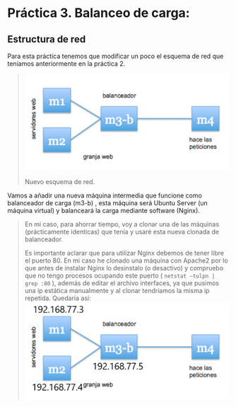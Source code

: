 # Práctica 3. Balanceo de carga:

## Estructura de red

Para esta práctica tenemos que modificar un poco el esquema de red que teníamos anteriormente en la práctica 2. 

>![img](https://raw.githubusercontent.com/widowert/swap/master/practica3/images/networkSqueme.png)
>
> Nuevo esquema de red.

Vamos a añadir una nueva máquina intermedia que funcione como balanceador de carga (m3-b) , esta máquina será Ubuntu Server (un máquina virtual) y balanceará la carga mediante software (Nginx).
>En mi caso, para ahorrar tiempo, voy a clonar una de las máquinas (prácticamente identicas) que tenía y usaré esta nueva clonada de balanceador.
>
>Es importante aclarar que para utilizar Nginx debemos de tener libre el puerto 80. En mi caso he clonado una máquina con Apache2 por lo que antes de instalar Nginx lo desinstalo (o desactivo) y compruebo que no tengo procesos ocupando este puerto ( `netstat –tulpn | grep :80` ), además de editar el archivo interfaces, ya que pusimos una ip estática manualmente y al clonar tendríamos la misma ip repetida. Quedaría así:
>![img](https://raw.githubusercontent.com/widowert/swap/master/practica3/images/networkSqueme2.png)
>

